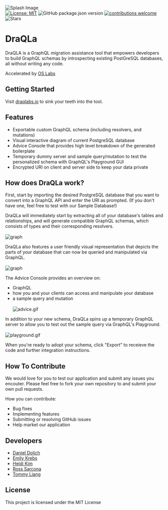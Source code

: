 ![Splash Image](./client/assets/splashgif.gif) <br>
[![License: MIT](https://img.shields.io/badge/License-MIT-yellow.svg)](https://github.com/oslabs-beta/DraQLa/blob/main/LICENSE) ![GitHub package.json version](https://img.shields.io/badge/version-v1.0.0-blue) [![contributions welcome](https://img.shields.io/badge/contributions-welcome-brightgreen.svg?style=flat)](https://github.com/oslabs-beta/DraQLa/issues) ![Stars](https://img.shields.io/github/stars/oslabs-beta/DraQLa?color=red)

# DraQLa 

DraQLA is a GraphQL migration assistance tool that empowers developers to build GraphQL schemas by introspecting existing PostGreSQL databases, all without writing any code. 


Accelerated by [OS Labs](https://github.com/oslabs-beta/)

## Getting Started
Visit [draqlabs.io](https://draqlabs.io) to sink your teeth into the tool. 

## Features
* Exportable custom GraphQL schema (including resolvers, and mutations) 
* Visual interactive diagram of current PostgreSQL database
* Advice Console that provides high level breakdown of the generated boilerplate
* Temporary dummy server and sample query/mutation to test the personalized schema with GraphQL's Playground GUI
* Encrypted URI on client and server side to keep your data private

## How does DraQLa work? 
First, start by importing the desired PostgreSQL database that you want to convert into a GraphQL API and enter the URI as prompted. (If you don't have one, feel free to test with our Sample Database!) 

DraQLa will immediately start by extracting all of your database's tables and relationships, and will generate compatible GraphQL schemas, which consists of types and their corresponding resolvers. <br><br>
![graph](./client/assets/modal.gif)

DraQLa also features a user friendly visual representation that depicts the parts of your database that can now be queried and manipulated via GraphQL. <br><br>
![graph](./client/assets/graphgif.gif)

The Advice Console provides an overview on:
  * GraphQL 
  * how you and your clients can access and manipulate your database
  * a sample query and mutation <br><br>
![advice.gif](./client/assets/advice.gif) 


In addition to your new schema, DraQLa spins up a temporary GraphQL server to allow you to test out the sample query via GraphQL's Playground. <br><br>
![playground.gif](./client/assets/playground.gif)


When you're ready to adopt your schema, click "Export" to receieve the code and further integration instructions.

## How To Contribute
We would love for you to test our application and submit any issues you encouter. Please feel free to fork your own repository to and submit your own pull requests.

How you can contribute: 
* Bug fixes
* Implementing features
* Submitting or resolving GitHub issues
* Help market our application
## Developers
* [Daniel Dolich](https://github.com/danieldolich)
* [Emily Krebs](https://github.com/emilykrebs)
* [Heidi Kim](https://github.com/heidiyoora)
* [Ross Sarcona](https://github.com/RossRSarc)
* [Tommy Liang](https://github.com/mrtommyliang)

## License
This project is licensed under the MIT License
